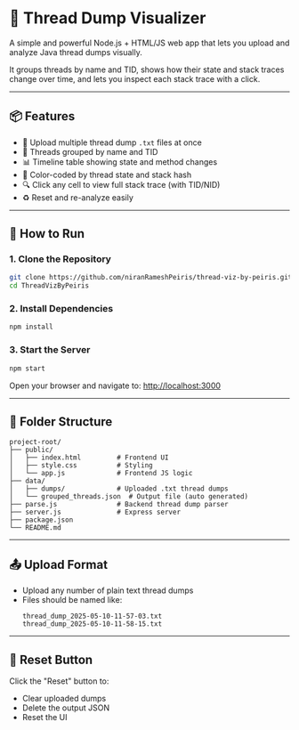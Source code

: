# 🧵 Thread Dump Visualizer

A simple and powerful Node.js + HTML/JS web app that lets you upload and analyze Java thread dumps visually.

It groups threads by name and TID, shows how their state and stack traces change over time, and lets you inspect each stack trace with a click.

---

## 📦 Features

- 📁 Upload multiple thread dump `.txt` files at once
- 🧵 Threads grouped by name and TID
- 📊 Timeline table showing state and method changes
- 🎨 Color-coded by thread state and stack hash
- 🔍 Click any cell to view full stack trace (with TID/NID)
- ♻️ Reset and re-analyze easily

---

## 🚀 How to Run

### 1. Clone the Repository

```bash
git clone https://github.com/niranRameshPeiris/thread-viz-by-peiris.git
cd ThreadVizByPeiris
```

### 2. Install Dependencies

```bash
npm install
```

### 3. Start the Server

```bash
npm start
```

Open your browser and navigate to: [http://localhost:3000](http://localhost:3000)

---

## 📁 Folder Structure

```
project-root/
├── public/
│   ├── index.html         # Frontend UI
│   ├── style.css          # Styling
│   └── app.js             # Frontend JS logic
├── data/
│   ├── dumps/             # Uploaded .txt thread dumps
│   └── grouped_threads.json  # Output file (auto generated)
├── parse.js               # Backend thread dump parser
├── server.js              # Express server
├── package.json
└── README.md
```

---

## 📤 Upload Format

- Upload any number of plain text thread dumps
- Files should be named like:
  ```
  thread_dump_2025-05-10-11-57-03.txt
  thread_dump_2025-05-10-11-58-15.txt
  ```

---

## 🔄 Reset Button

Click the "Reset" button to:
- Clear uploaded dumps
- Delete the output JSON
- Reset the UI
